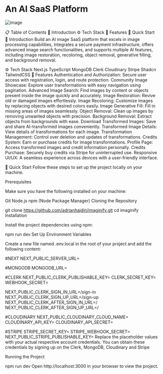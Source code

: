 # An AI SaaS Platform

![image](https://github.com/AbhijitKhyade/Imaginify/assets/129264746/a4159767-6ae9-4496-991e-1e9bb4e7c511)


📋 Table of Contents
🤖 Introduction
⚙️ Tech Stack
🔋 Features
🤸 Quick Start
🤖 Introduction
Build an AI image SaaS platform that excels in image processing capabilities, integrates a secure payment infrastructure, offers advanced image search functionalities, and supports multiple AI features, including image restoration, recoloring, object removal, generative filling, and background removal.

⚙️ Tech Stack
Next.js
TypeScript
MongoDB
Clerk
Cloudinary
Stripe
Shadcn
TailwindCSS
🔋 Features
Authentication and Authorization: Secure user access with registration, login, and route protection.
Community Image Showcase: Explore user transformations with easy navigation using pagination.
Advanced Image Search: Find images by content or objects present inside the image quickly and accurately.
Image Restoration: Revive old or damaged images effortlessly.
Image Recoloring: Customize images by replacing objects with desired colors easily.
Image Generative Fill: Fill in missing areas of images seamlessly.
Object Removal: Clean up images by removing unwanted objects with precision.
Background Removal: Extract objects from backgrounds with ease.
Download Transformed Images: Save and share AI-transformed images conveniently.
Transformed Image Details: View details of transformations for each image.
Transformation Management: Control over deletion and updates of transformations.
Credits System: Earn or purchase credits for image transformations.
Profile Page: Access transformed images and credit information personally.
Credits Purchase: Securely buy credits via Stripe for uninterrupted use.
Responsive UI/UX: A seamless experience across devices with a user-friendly interface.

🤸 Quick Start
Follow these steps to set up the project locally on your machine.

Prerequisites

Make sure you have the following installed on your machine:

Git
Node.js
npm (Node Package Manager)
Cloning the Repository

git clone https://github.com/adrianhajdin/imaginify.git
cd imaginify
Installation

Install the project dependencies using npm:

npm run dev
Set Up Environment Variables

Create a new file named .env.local in the root of your project and add the following content:

#NEXT
NEXT_PUBLIC_SERVER_URL=

#MONGODB
MONGODB_URL=

#CLERK
NEXT_PUBLIC_CLERK_PUBLISHABLE_KEY=
CLERK_SECRET_KEY=
WEBHOOK_SECRET=

NEXT_PUBLIC_CLERK_SIGN_IN_URL=/sign-in
NEXT_PUBLIC_CLERK_SIGN_UP_URL=/sign-up
NEXT_PUBLIC_CLERK_AFTER_SIGN_IN_URL=/
NEXT_PUBLIC_CLERK_AFTER_SIGN_UP_URL=/

#CLOUDINARY
NEXT_PUBLIC_CLOUDINARY_CLOUD_NAME=
CLOUDINARY_API_KEY=
CLOUDINARY_API_SECRET=

#STRIPE
STRIPE_SECRET_KEY=
STRIPE_WEBHOOK_SECRET=
NEXT_PUBLIC_STRIPE_PUBLISHABLE_KEY=
Replace the placeholder values with your actual respective account credentials. You can obtain these credentials by signing up on the Clerk, MongoDB, Cloudinary and Stripe

Running the Project

npm run dev
Open http://localhost:3000 in your browser to view the project.
